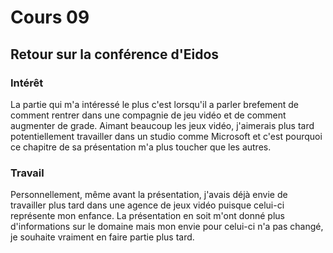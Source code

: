 # Cours 09 
## Retour sur la conférence d'Eidos

### Intérêt
La partie qui m'a intéressé le plus c'est lorsqu'il a parler brefement de comment rentrer dans une compagnie de jeu vidéo et de comment augmenter de grade. Aimant beaucoup les jeux vidéo, j'aimerais plus tard potentiellement travailler dans un studio comme Microsoft et c'est pourquoi ce chapitre de sa présentation m'a plus toucher que les autres.

### Travail
Personnellement, même avant la présentation, j'avais déjà envie de travailler plus tard dans une agence de jeux vidéo puisque celui-ci représente mon enfance. La présentation en soit m'ont donné plus d'informations sur le domaine mais mon envie pour celui-ci n'a pas changé, je souhaite vraiment en faire partie plus tard.
